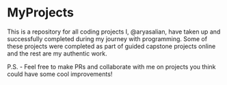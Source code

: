 # MyProjects

This is a repository for all coding projects I, @aryasalian, have taken up and successfully completed during my journey with programming. Some of these projects were completed as part of
guided capstone projects online and the rest are my authentic work.

P.S. - Feel free to make PRs and collaborate with me on projects you think could have some cool improvements!
